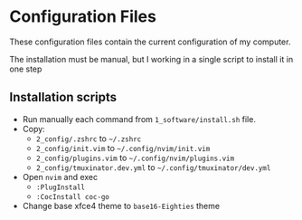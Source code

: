 # Configuration Files

These configuration files contain the current configuration of my computer.

The installation must be manual, but I working in a single script to install it in one step

## Installation scripts

- Run manually each command from `1_software/install.sh` file.
- Copy:
  - `2_config/.zshrc` to `~/.zshrc` 
  - `2_config/init.vim` to `~/.config/nvim/init.vim`
  - `2_config/plugins.vim` to `~/.config/nvim/plugins.vim` 
  - `2_config/tmuxinator.dev.yml` to `~/.config/tmuxinator/dev.yml`
- Open `nvim` and exec
  - `:PlugInstall`
  - `:CocInstall coc-go` 
- Change base xfce4 theme to `base16-Eighties` theme